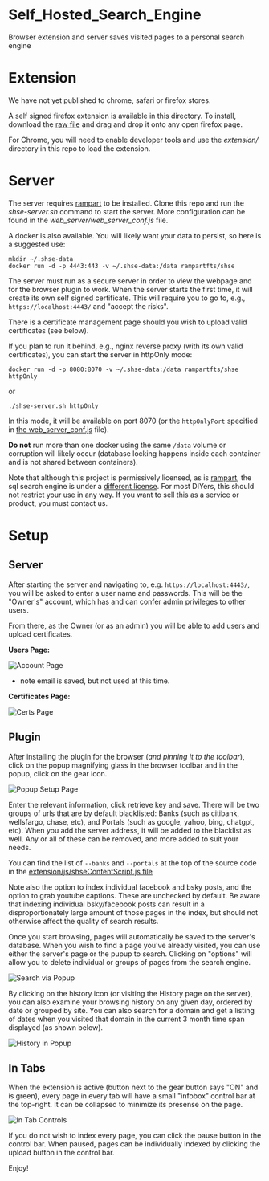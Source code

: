 # Self_Hosted_Search_Engine
Browser extension and server saves visited pages to a personal search engine

# Extension
We have not yet published to chrome, safari or firefox stores.

A self signed firefox extension is available in this directory.  To install, download the [raw file](https://github.com/aflin/Self_Hosted_Search_Engine/raw/refs/heads/main/firefox-0.3.3-signed.xpi) and drag and drop it onto any open firefox page.

For Chrome, you will need to enable developer tools and use the *extension/* directory in this repo to load the extension.

# Server
The server requires [rampart](https://rampart.dev/) to be installed.  Clone this repo and run the *shse-server.sh* command to start the server.
More configuration can be found in the *web_server/web_server_conf.js* file.

A docker is also available.  You will likely want your data to persist, so here is a suggested use:
```
mkdir ~/.shse-data
docker run -d -p 4443:443 -v ~/.shse-data:/data rampartfts/shse
```
The server must run as a secure server in order to view the webpage and for the browser plugin to work.  When the server starts the first time, it will create its own self signed certificate.
This will require you to go to, e.g., ``https://localhost:4443/`` and "accept the risks".

There is a certificate management page should you wish to upload valid certificates (see below).

If you plan to run it behind, e.g., nginx reverse proxy (with its own valid certificates), you can start the server in httpOnly mode:
```
docker run -d -p 8080:8070 -v ~/.shse-data:/data rampartfts/shse httpOnly
```
or
```
./shse-server.sh httpOnly
```
In this mode, it will be available on port 8070 (or the ``httpOnlyPort`` specified in [the web_server_conf.js](web_server/web_server_conf.js) file).


__Do not__ run more than one docker using the same ``/data`` volume or corruption will likely occur (database locking happens inside each container and is not shared between containers).

Note that although this project is permissively licensed, as is [rampart](https://rampart.dev/), the sql search engine is under a [different license](https://github.com/aflin/rampart/blob/main/LICENSE-rsal.txt).  For most DIYers, this should not restrict your use in any way.  If you want to sell this as a service or product, you must contact us.

# Setup

## Server
After starting the server and navigating to, e.g. ``https://localhost:4443/``, you will be asked to enter a user name and passwords.  This
will be the "Owner's" account, which has and can confer admin privileges to other users.

From there, as the Owner (or as an admin) you will be able to add users and upload certificates.

__Users Page:__

![Account Page](img/server-acct.png)

* note email is saved, but not used at this time.

__Certificates Page:__

![Certs Page](img/server-cert.png)

## Plugin
After installing the plugin for the browser (*and pinning it to the toolbar*), click on the popup magnifying glass in the browser toolbar and in the popup, click on
the gear icon.

![Popup Setup Page](img/popup-config.png)

Enter the relevant information, click retrieve key and save.
There will be two groups of urls that are by default blacklisted:  Banks (such as citibank, wellsfargo, chase, etc), and Portals (such as google, yahoo, bing, chatgpt, etc).  When you add the server address, it will be added to the blacklist as well.  Any or all of these can be removed, and more added to suit your needs.

You can find the list of ``--banks`` and ``--portals`` at the top of the source code in the [extension/js/shseContentScript.js file](https://github.com/aflin/Self_Hosted_Search_Engine/blob/main/extension/js/shseContentScript.js)

Note also the option to index individual facebook and bsky posts, and the option to grab youtube captions.  These are unchecked by default.  Be aware that indexing individual bsky/facebook posts can result in a disproportionately large amount of those pages in the index, but should not otherwise affect the quality of search results.

Once you start browsing, pages will automatically be saved to the server's database.  When you wish to find a page you've already visited, you can use either the server's page or the pupup to search.  Clicking on "options" will allow you to delete individual or groups of pages from the search engine.

![Search via Popup](img/popup-search.png)

By clicking on the history icon (or visiting the History page on the server), you can also examine your browsing history on any given day, ordered by date or grouped by site.  You can also search for a domain and get a listing of dates when you visited that domain in the current 3 month time span displayed (as shown below).

![History in Popup](img/popup-hist.png)

## In Tabs

When the extension is active (button next to the gear button says "ON" and is green), every page in every tab will have a small "infobox" control bar at the top-right.
It can be collapsed to minimize its presense on the page.

![In Tab Controls](img/in-tab.gif)

If you do not wish to index every page, you can click the pause button in the control bar.  When paused, pages can be individually indexed by clicking the upload button in the control bar.

Enjoy!
